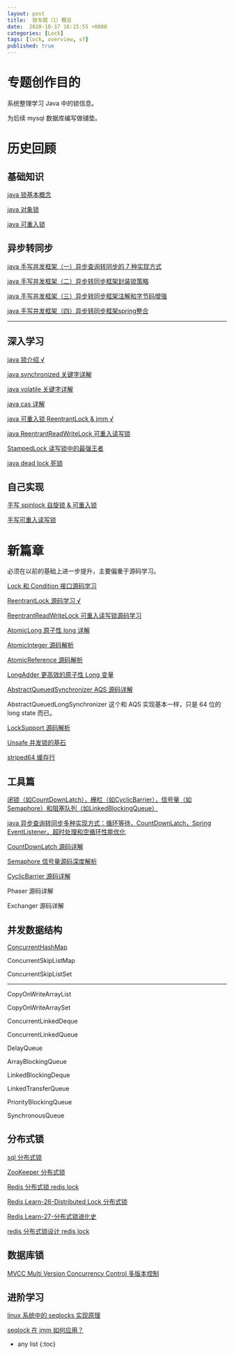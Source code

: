 ```yaml
---
layout: post
title:  锁专题（1）概览
date:  2020-10-17 16:15:55 +0800
categories: [Lock]
tags: [lock, overview, sf]
published: true
---
```


# 专题创作目的

系统整理学习 Java 中的锁信息。

为后续 mysql 数据库编写做铺垫。

# 历史回顾

## 基础知识

[java 锁基本概念](https://houbb.github.io/2017/08/25/lock)

[java 对象锁](https://houbb.github.io/2018/07/25/java-concurrency-07-class-object-lock)

[java 可重入锁](https://houbb.github.io/2018/07/25/java-concurrency-08-re-lock)

## 异步转同步

[java 手写并发框架（一）异步查询转同步的 7 种实现方式](https://houbb.github.io/2019/01/18/jcip-42-async-to-sync)

[java 手写并发框架（二）异步转同步框架封装锁策略](https://houbb.github.io/2019/01/18/jcip-43-async-to-sync-02-lock)

[java 手写并发框架（三）异步转同步框架注解和字节码增强](https://houbb.github.io/2019/01/18/jcip-44-async-to-sync-03-annotation-cglib)

[java 手写并发框架（四）异步转同步框架spring整合](https://houbb.github.io/2019/01/18/jcip-45-async-to-sync-04-spring)

------------------------------------------------------------------------------------------------------------------------

## 深入学习

[java 锁介绍 √](https://houbb.github.io/2018/07/24/java-concurrency-05-lock-intro)

[java synchronized 关键字详解](https://houbb.github.io/2018/07/25/java-concurrency-09-sync)

[java volatile 关键字详解](https://houbb.github.io/2018/07/27/jmm-05-volatile)

[java cas 详解](https://houbb.github.io/2018/07/24/java-concurrency-06-cas)

[java 可重入锁 ReentrantLock & jmm √](https://houbb.github.io/2018/07/29/jmm-07-lock)

[java ReentrantReadWriteLock 可重入读写锁](https://houbb.github.io/2019/01/18/jcip-36-read-write-lock)

[StampedLock 读写锁中的最强王者](https://houbb.github.io/2019/01/18/jcip-37-stamped-lock)

[java dead lock 死锁](https://houbb.github.io/2019/01/18/jcip-33-dead-lock)

## 自己实现

[手写 spinlock 自旋锁 & 可重入锁](http://houbb.github.io/2020/10/17/lock-07-spin-lock)

[手写可重入读写锁](http://houbb.github.io/2020/10/17/lock-08-read-write-lock)

# 新篇章

必须在以前的基础上进一步提升，主要偏重于源码学习。

[Lock 和 Condition 接口源码学习](https://houbb.github.io/2020/10/17/lock-02-lock-interface-source-code)

[ReentrantLock 源码学习 √](https://houbb.github.io/2020/10/17/lock-03-ReentrantLock-source-code)

[ReentrantReadWriteLock 可重入读写锁源码学习](https://houbb.github.io/2019/01/18/jcip-36-read-write-lock)

[AtomicLong 原子性 long 详解](http://houbb.github.io/2019/01/20/juc-02-atomiclong)

[AtomicInteger 源码解析](http://houbb.github.io/2019/01/20/juc-02-atomicinteger)

[AtomicReference 源码解析](http://houbb.github.io/2019/01/20/juc-02-AtomicReference)

[LongAdder 更高效的原子性 Long 变量](http://houbb.github.io/2019/01/20/juc-03-longadder)

[AbstractQueuedSynchronizer AQS 源码详解](http://houbb.github.io/2020/10/17/lock-06-aqs-source-code)

AbstractQueuedLongSynchronizer  这个和 AQS 实现基本一样，只是 64 位的 long state 而已。

[LockSupport 源码解析](http://houbb.github.io/2019/01/20/juc-06-lock-support)

[Unsafe 并发锁的基石](http://houbb.github.io/2019/01/20/juc-05-unsafe)

[striped64 缓存行](http://houbb.github.io/2019/01/20/juc-04-striped64)

## 工具篇

[闭锁（如CountDownLatch），栅栏（如CyclicBarrier），信号量（如Semaphore）和阻塞队列（如LinkedBlockingQueue）](http://houbb.github.io/2019/01/18/jcip-19-sync-tool)

[java 异步查询转同步多种实现方式：循环等待，CountDownLatch，Spring EventListener，超时处理和空循环性能优化](http://houbb.github.io/2019/01/18/jcip-41-async-sync)

[CountDownLatch 源码详解](http://houbb.github.io/2020/10/17/lock-09-CountDownLatch-source-code)

[Semaphore 信号量源码深度解析](http://houbb.github.io/2020/10/17/lock-09-Semaphore-source-code)

[CyclicBarrier 源码详解](http://houbb.github.io/2020/10/17/lock-09-CyclicBarrier-source-code)

Phaser 源码详解

Exchanger 源码详解

## 并发数据结构 

[ConcurrentHashMap](http://houbb.github.io/2018/09/12/java-concurrent-hashmap)

ConcurrentSkipListMap

ConcurrentSkipListSet

--------------------------------

CopyOnWriteArrayList

CopyOnWriteArraySet

ConcurrentLinkedDeque

ConcurrentLinkedQueue

DelayQueue

ArrayBlockingQueue

LinkedBlockingDeque

LinkedTransferQueue

PriorityBlockingQueue

SynchronousQueue

## 分布式锁

[sql 分布式锁](https://houbb.github.io/2018/09/08/distributed-lock-sql)

[ZooKeeper 分布式锁](https://houbb.github.io/2018/09/08/distributed-lock-zookeeper)

[Redis 分布式锁 redis lock](https://houbb.github.io/2018/09/08/redis-learn-42-distributed-lock-redis)

[Redis Learn-26-Distributed Lock 分布式锁](https://houbb.github.io/2018/12/12/redis-learn-26-distributed-lock)

[Redis Learn-27-分布式锁进化史](https://houbb.github.io/2018/12/12/redis-learn-27-distributed-lock-history)

[redis 分布式锁设计 redis lock](https://houbb.github.io/2019/01/07/redis-learn-41-lock)

## 数据库锁

[MVCC Multi Version Concurrency Control 多版本控制](http://houbb.github.io/2018/08/31/sql-mvcc)

## 进阶学习

[linux 系统中的 seqlocks 实现原理](http://houbb.github.io/2020/10/17/lock-10-linux-seq-locks-01-atomic)

[seqlock 在 jmm 如何应用？](https://houbb.github.io/2020/10/17/lock-05-seqlock-jmm)

* any list
{:toc}